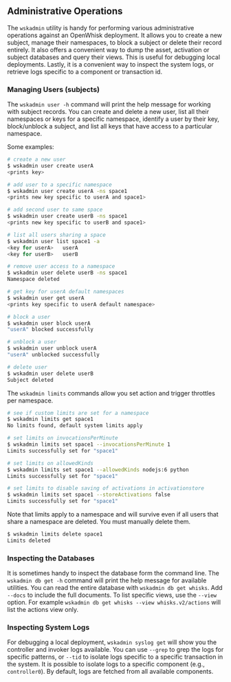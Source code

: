 <!--
#
# Licensed to the Apache Software Foundation (ASF) under one or more
# contributor license agreements.  See the NOTICE file distributed with
# this work for additional information regarding copyright ownership.
# The ASF licenses this file to You under the Apache License, Version 2.0
# (the "License"); you may not use this file except in compliance with
# the License.  You may obtain a copy of the License at
#
#     http://www.apache.org/licenses/LICENSE-2.0
#
# Unless required by applicable law or agreed to in writing, software
# distributed under the License is distributed on an "AS IS" BASIS,
# WITHOUT WARRANTIES OR CONDITIONS OF ANY KIND, either express or implied.
# See the License for the specific language governing permissions and
# limitations under the License.
#
-->

## Administrative Operations

The `wskadmin` utility is handy for performing various administrative operations against an OpenWhisk deployment.
It allows you to create a new subject, manage their namespaces, to block a subject or delete their record entirely.
It also offers a convenient way to dump the asset, activation or subject databases and query their views. This is useful for debugging local deployments.
Lastly, it is a convenient way to inspect the system logs, or retrieve logs specific to a component or transaction id.

### Managing Users (subjects)

The `wskadmin user -h` command will print the help message for working with subject records. You can create and delete a new user, list all their namespaces or keys for a specific namespace, identify a user by their key, block/unblock a subject, and list all keys that have access to a particular namespace.

Some examples:
```bash
# create a new user
$ wskadmin user create userA
<prints key>

# add user to a specific namespace
$ wskadmin user create userA -ns space1
<prints new key specific to userA and space1>

# add second user to same space
$ wskadmin user create userB -ns space1
<prints new key specific to userB and space1>

# list all users sharing a space
$ wskadmin user list space1 -a
<key for userA>   userA
<key for userB>   userB

# remove user access to a namespace
$ wskadmin user delete userB -ns space1
Namespace deleted

# get key for userA default namespaces
$ wskadmin user get userA
<prints key specific to userA default namespace>

# block a user
$ wskadmin user block userA
"userA" blocked successfully

# unblock a user
$ wskadmin user unblock userA
"userA" unblocked successfully

# delete user
$ wskadmin user delete userB
Subject deleted
```

The `wskadmin limits` commands allow you set action and trigger throttles per namespace.

```bash
# see if custom limits are set for a namespace
$ wskadmin limits get space1
No limits found, default system limits apply

# set limits on invocationsPerMinute
$ wskadmin limits set space1 --invocationsPerMinute 1
Limits successfully set for "space1"

# set limits on allowedKinds
$ wskadmin limits set space1 --allowedKinds nodejs:6 python
Limits successfully set for "space1"

# set limits to disable saving of activations in activationstore
$ wskadmin limits set space1 --storeActivations false
Limits successfully set for "space1"
```

Note that limits apply to a namespace and will survive even if all users that share a namespace are deleted. You must manually delete them.
```bash
$ wskadmin limits delete space1
Limits deleted
```

### Inspecting the Databases

It is sometimes handy to inspect the database form the command line. The `wskadmin db get -h` command will print the help message for available utilities.
You can read the entire database with `wskadmin db get whisks`. Add `--docs` to include the full documents. To list specific views, use the `--view` option.
For example `wskadmin db get whisks --view whisks.v2/actions` will list the actions view only.

### Inspecting System Logs

For debugging a local deployment, `wskadmin syslog get` will show you the controller and invoker logs available. You can use `--grep` to grep the logs for specific patterns, or `--tid` to isolate logs specific to a specific transaction in the system. It is possible to isolate logs to a specific component (e.g., `controller0`). By default, logs are fetched from all available components.
